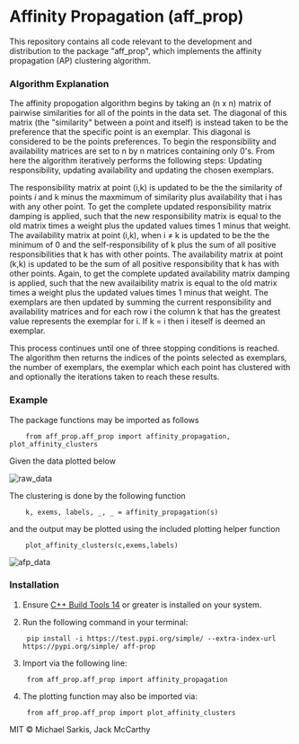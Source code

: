 # Affinity Propagation (aff_prop)

This repository contains all code relevant to the development and distribution to the package "aff_prop", which implements the affinity propagation (AP) clustering algorithm.

### Algorithm Explanation

The affinity propogation algorithm begins by taking an (n x n) matrix of pairwise similarities for all of the points in the data set. The diagonal of this matrix (the "similarity" between a point and itself) is instead taken to be the preference that the specific point is an exemplar. This diagonal is considered to be the points preferences. To begin the responsibility and availability matrices are set to n by n matrices containing only 0's. From here the algorithm iteratively performs the following steps: Updating responsibility, updating availability and updating the chosen exemplars.

The responsibility matrix at point (i,k) is updated to be the the similarity of points $i$ and k minus the maxmimum of similarity plus availability that i has with any other point. To get the complete updated responsibility matrix damping is applied, such that the new responsibility matrix is equal to the old matrix times a weight plus the updated values times 1 minus that weight. The availability matrix at point (i,k), when i $\neq$ k is updated to be the the minimum of 0 and the self-responsibility of k plus the sum of all positive responsibilities that k has with other points. The availability matrix at point (k,k) is updated to be the sum of all positive responsibility that k has with other points. Again, to get the complete updated availability matrix damping is applied, such that the new availaibility matrix is equal to the old matrix times a weight plus the updated values times 1 minus that weight. The exemplars are then updated by summing the current responsibility and availability matrices and  for each row i the column k that has the greatest value represents the exemplar for i. If k = i then i iteself is deemed an exemplar.

This process continues until one of three stopping conditions is reached. The algorithm then returns the indices of the points selected as exemplars, the number of exemplars, the exemplar which each point has clustered with and optionally the iterations taken to reach these results.

### Example

The package functions may be imported as follows

        from aff_prop.aff_prop import affinity_propagation, plot_affinity_clusters

Given the data plotted below

![raw_data](https://user-images.githubusercontent.com/70278753/116308741-de72a680-a775-11eb-8be0-630f1238887d.PNG)

The clustering is done by the following function

        k, exems, labels, _, _ = affinity_propagation(s)
        
and the output may be plotted using the included plotting helper function

        plot_affinity_clusters(c,exems,labels)

![afp_data](https://user-images.githubusercontent.com/70278753/116308755-e03c6a00-a775-11eb-8d4d-3d83393e8e7f.PNG)


### Installation

1. Ensure <a href="https://visualstudio.microsoft.com/visual-cpp-build-tools/">C++ Build Tools 14</a> or greater is installed on your system.


2. Run the following command in your terminal: 

        pip install -i https://test.pypi.org/simple/ --extra-index-url https://pypi.org/simple/ aff-prop
    
    
3. Import via the following line:

        from aff_prop.aff_prop import affinity_propagation
        
    
4. The plotting function may also be imported via:


        from aff_prop.aff_prop import plot_affinity_clusters


MIT &copy; Michael Sarkis, Jack McCarthy
